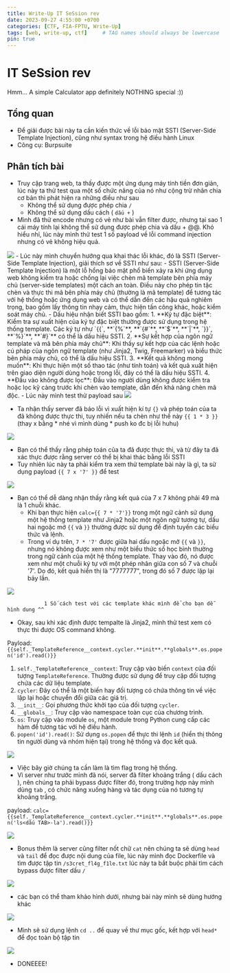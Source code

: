 ```yaml
---
title: Write-Up IT SeSsion rev
date: 2023-09-27 4:55:00 +0700
categories: [CTF, FIA-FPTU, Write-Up]
tags: [web, write-up, ctf]     # TAG names should always be lowercase
pin: true
---
```

# IT SeSsion rev
Hmm... A simple Calculator app definitely NOTHING special :))
## Tổng quan

- Để giải được bài này ta cần kiến thức về lỗi bảo mật SSTI (Server-Side Template Injection), cũng như syntax trong hệ điều hành Linux
- Công cụ: Burpsuite

## Phân tích bài

- Truy cập trang web, ta thấy được một ứng dụng máy tính tiền đơn giản, lúc này ta thử test qua một số chức năng của nó như cộng trừ nhân chia cơ bản thì phát hiện ra những điều như sau
    - Không thể sử dụng được phép chia `/`
    - Không thể sử dụng dấu cách ( `dấu +` )
- Mình đã thử encode nhưng có vẻ như bài vẫn filter được, nhưng tại sao 1 cái máy tính lại không thể sử dụng được phép chia và dấu + @@. Khó hiểu nhỉ, lúc này mình thử test 1 số payload về lỗi command injection nhưng có vẻ không hiệu quả.

<img src="/assets/writeup/cookie/IT SeSsion rev/0.png">
- Lúc này mình chuyển hướng qua khai thác lỗi khác, đó là SSTI (Server-Side Template Injection), giải thích sơ về SSTI như sau:
    - SSTI (Server-Side Template Injection) là một lỗ hổng bảo mật phổ biến xảy ra khi ứng dụng web không kiểm tra hoặc chống lại việc chèn mã template bên phía máy chủ (server-side templates) một cách an toàn. Điều này cho phép tin tặc chèn và thực thi mã bên phía máy chủ (thường là mã template) để tương tác với hệ thống hoặc ứng dụng web và có thể dẫn đến các hậu quả nghiêm trọng, bao gồm lấy thông tin nhạy cảm, thực hiện tấn công khác, hoặc kiểm soát máy chủ.
- Dấu hiệu nhận biết SSTI bao gồm:
    1. **Ký tự đặc biệt**: Kiểm tra sự xuất hiện của ký tự đặc biệt thường được sử dụng trong hệ thống template. Các ký tự như `{{`, **`{%`**, **`{#`**, **`$`**, **`|`**, `}}`, **`%}`**, **`#}`** có thể là dấu hiệu SSTI.
    2. **Sự kết hợp của ngôn ngữ template và mã bên phía máy chủ**: Khi thấy sự kết hợp của các lệnh hoặc cú pháp của ngôn ngữ template (như Jinja2, Twig, Freemarker) và biểu thức bên phía máy chủ, có thể là dấu hiệu SSTI.
    3. **Kết quả không mong muốn**: Khi thực hiện một số thao tác (như tính toán) và kết quả xuất hiện trên giao diện người dùng hoặc trong lỗi, đây có thể là dấu hiệu SSTI.
    4. **Đầu vào không được lọc**: Đầu vào người dùng không được kiểm tra hoặc lọc kỹ càng trước khi chèn vào template, dẫn đến khả năng chèn mã độc.
- Lúc này mình test thử payload sau

<img src="/assets/writeup/cookie/IT SeSsion rev/1.png">

- Ta nhận thấy server đã báo lỗi vì xuất hiện kí tự `{}` và phép toán của ta đã không được thực thi, tuy nhiến nếu ta chèn như thế này `{{ 1 * 3 }}` (thay x bằng * nhé vì mình dùng * push ko đc bị lỗi huhu)

<img src="/assets/writeup/cookie/IT SeSsion rev/2.png">

- Bạn có thể thấy rằng phép toán của ta đã được thực thi, và từ đây ta đã xác thực được rằng server có thể bị khai thác bằng lỗi SSTI
- Tuy nhiên lúc này ta phải kiểm tra xem thử template bài này là gì, ta sử dụng payload `{{ 7 x '7' }}` để test

<img src="/assets/writeup/cookie/IT SeSsion rev/3.png">

- Bạn có thể dễ dàng nhận thấy rằng kết quả của 7 x 7 không phải 49 mà là 1 chuỗi khác.
    - Khi bạn thực hiện `calc={{ 7 * '7'}}` trong một ngữ cảnh sử dụng một hệ thống template như Jinja2 hoặc một ngôn ngữ tương tự, dấu hai ngoặc mở `{{` và `}}` thường được sử dụng để định tuyến các biểu thức và lệnh.
    - Trong ví dụ trên, `7 * '7'` được giữa hai dấu ngoặc mở `{{` và `}}`, nhưng nó không được xem như một biểu thức số học bình thường trong ngữ cảnh của một hệ thống template. Thay vào đó, nó được xem như một chuỗi ký tự với một phép nhân giữa con số 7 và chuỗi '7'. Do đó, kết quả hiển thị là "7777777", trong đó số 7 được lặp lại bảy lần.

<img src="/assets/writeup/cookie/IT SeSsion rev/4.png">

                1 Số cách test với các template khác mình để cho bạn dễ hình dung ^^

- Okay, sau khi xác định được tempalte là Jinja2, mình thử test xem có thực thi được OS command không.

Payload: `{{self._TemplateReference__context.cycler.**init**.**globals**.os.popen('id').read()}}`

1. `self._TemplateReference__context`: Truy cập vào biến `context` của đối tượng `TemplateReference`. Thường được sử dụng để truy cập đối tượng chứa các dữ liệu template.
2. `cycler`: Đây có thể là một biến hay đối tượng có chứa thông tin về việc lặp lại hoặc chuyển đổi giữa các giá trị.
3. `__init__`: Gọi phương thức khởi tạo của đối tượng `cycler`.
4. `__globals__`: Truy cập vào namespace toàn cục của chương trình.
5. `os`: Truy cập vào module `os`, một module trong Python cung cấp các hàm để tương tác với hệ điều hành.
6. `popen('id').read()`: Sử dụng `os.popen` để thực thi lệnh `id` (hiển thị thông tin người dùng và nhóm hiện tại) trong hệ thống và đọc kết quả.

<img src="/assets/writeup/cookie/IT SeSsion rev/5.png">

- Việc bây giờ chúng ta cần làm là tìm flag trong hệ thống.
- Vì server như trước mình đã nói, server đã filter khoảng trắng ( dấu cách ), nên chúng ta phải bypass được filter đó, trong trường hợp này mình dùng `tab` , có chức năng xuống hàng và tác dụng của nó tương tự khoảng trắng.

payload:  `calc={{self._TemplateReference__context.cycler.**init**.**globals**.os.popen('ls<dấu TAB>-la').read()}}`

<img src="/assets/writeup/cookie/IT SeSsion rev/6.png">

- Bonus thêm là server cũng filter nốt chữ `cat` nên chúng ta sẽ dùng `head` và `tail` để đọc được nội dung của file, lúc này mình đọc Dockerfile và tìm được tập tin `/s3cret_fl4g_f1le.txt` lúc này ta bắt buộc phải tìm cách bypass được filter dấu `/`
    
<img src="/assets/writeup/cookie/IT SeSsion rev/7.png">
    
- các bạn có thể tham khảo hình dưới, nhưng bài này mình sẽ dùng hướng khác

<img src="/assets/writeup/cookie/IT SeSsion rev/8.png">

- Mình sẽ sử dụng lệnh `cd ..` để quay về thư mục gốc, kết hợp với `head*` để đọc toàn bộ tập tin

<img src="/assets/writeup/cookie/IT SeSsion rev/9.png">

- DONEEEE!
